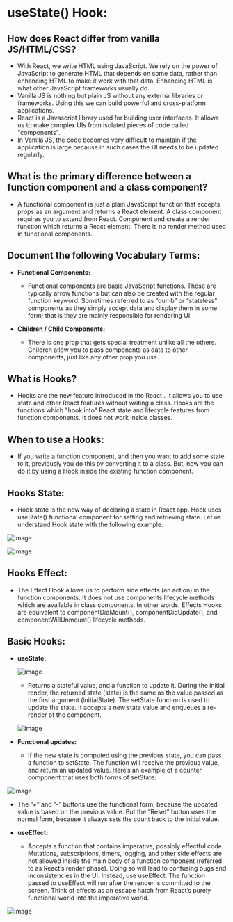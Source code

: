 # useState() Hook:

## How does React differ from vanilla JS/HTML/CSS?
  - With React, we write HTML using JavaScript. We rely on the power of JavaScript to generate HTML that depends on some data, rather than enhancing HTML to make it work with that data. Enhancing HTML is what other JavaScript frameworks usually do.
  - Vanilla JS is nothing but plain JS without any external libraries or frameworks. Using this we can build powerful and cross-platform applications.
  - React is a Javascript library used for building user interfaces. It allows us to make complex UIs from isolated pieces of code called "components".
  - In Vanilla JS, the code becomes very difficult to maintain if the application is large because in such cases the UI needs to be updated regularly.

## What is the primary difference between a function component and a class component?
   - A functional component is just a plain JavaScript function that accepts props as an argument and returns a React element. A class component requires you to extend from React. Component and create a render function which returns a React element. There is no render method used in functional components.


## Document the following Vocabulary Terms:
  - **Functional Components:**
    - Functional components are basic JavaScript functions. These are typically arrow functions but can also be created with the regular function keyword. Sometimes referred to as “dumb” or “stateless” components as they simply accept data and display them in some form; that is they are mainly responsible for rendering UI.

  - **Children / Child Components:**
     - There is one prop that gets special treatment unlike all the others.  Children allow you to pass components as data to other components, just like any other prop you use.

## What is Hooks?
  - Hooks are the new feature introduced in the React . It allows you to use state and other React features without writing a class. Hooks are the functions which "hook into" React state and lifecycle features from function components. It does not work inside classes.

## When to use a Hooks:
  - If you write a function component, and then you want to add some state to it, previously you do this by converting it to a class. But, now you can do it by using a Hook inside the existing function component.

## Hooks State:
   - Hook state is the new way of declaring a state in React app. Hook uses useState() functional component for setting and retrieving state. Let us understand Hook state with the following example.

![image](https://user-images.githubusercontent.com/79833733/128629781-75dc71bc-9661-4345-bb84-3bf20c683c1b.png)



![image](https://user-images.githubusercontent.com/79833733/128629795-dcab9047-afcd-4548-a6da-637b3077fe9e.png)



## Hooks Effect:
   - The Effect Hook allows us to perform side effects (an action) in the function components. It does not use components lifecycle methods which are available in class components. In other words, Effects Hooks are equivalent to componentDidMount(), componentDidUpdate(), and componentWillUnmount() lifecycle methods.


## Basic Hooks:
   - **useState:**


       ![image](https://user-images.githubusercontent.com/79833733/128629975-1d813dcd-8d83-4ccd-8cd0-aaf587e3ffb8.png)
       
       - Returns a stateful value, and a function to update it. During the initial render, the returned state (state) is the same as the value passed as the first argument (initialState). The setState function is used to update the state. It accepts a new state value and enqueues a re-render of the component.

     ![image](https://user-images.githubusercontent.com/79833733/128630015-3c0f7969-376a-499c-9bbf-a6be5b4e8e77.png)
     
   - **Functional updates:**
     - If the new state is computed using the previous state, you can pass a function to setState. The function will receive the previous value, and return an updated value. Here’s an example of a counter component that uses both forms of setState:


   ![image](https://user-images.githubusercontent.com/79833733/128630077-b078b451-54a4-4e04-916b-f1eb13838bfe.png)
   
   
   
   - The ”+” and ”-” buttons use the functional form, because the updated value is based on the previous value. But the “Reset” button uses the normal form, because it always sets the count back to the initial value.


- **useEffect:**
   - Accepts a function that contains imperative, possibly effectful code. Mutations, subscriptions, timers, logging, and other side effects are not allowed inside the main body of a function component (referred to as React’s render phase). Doing so will lead to confusing bugs and inconsistencies in the UI. Instead, use useEffect. The function passed to useEffect will run after the render is committed to the screen. Think of effects as an escape hatch from React’s purely functional world into the imperative world.


![image](https://user-images.githubusercontent.com/79833733/128630148-7d17a135-2392-48e3-be89-c1e23c7e2df2.png)







